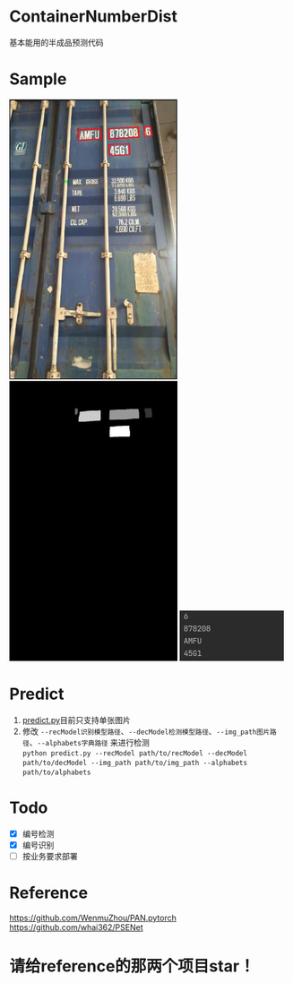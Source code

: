 # ContainerNumberDist
基本能用的半成品预测代码  
# Sample
<P>
   <img src="https://github.com/kekekahuatian/ContainerNumberDist/blob/predict/example/example/ex1.png" width="300" height="500" alt="网不好或者图没了"/>
   <img src="https://github.com/kekekahuatian/ContainerNumberDist/blob/predict/example/example/ex2.png" width="300" height="500" alt="网不好或者图没了"/>
   <img src="https://github.com/kekekahuatian/ContainerNumberDist/blob/predict/example/example/ex3.png" width="" height="" alt="网不好或者图没了"/>
 </p>  
 
# Predict  

1. [predict.py](https://github.com/kekekahuatian/ContainerNumberDist/blob/predict/predict.py)目前只支持单张图片
2. 修改 `--recModel识别模型路径`、`--decModel检测模型路径`、`--img_path图片路径`、`--alphabets字典路径` 来进行检测  
`python predict.py --recModel path/to/recModel --decModel path/to/decModel --img_path path/to/img_path --alphabets path/to/alphabets  
`
# Todo  
* [x] 编号检测  
* [x] 编号识别  
* [ ] 按业务要求部署
# Reference
https://github.com/WenmuZhou/PAN.pytorch  
https://github.com/whai362/PSENet
# 请给reference的那两个项目star！
